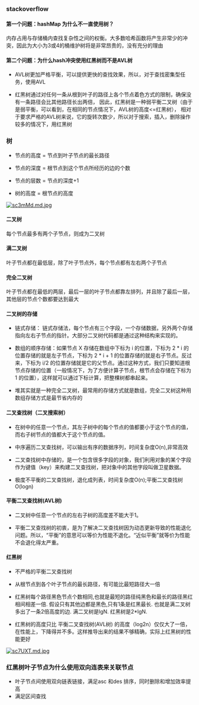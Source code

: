 ### stackoverflow

#### 第一个问题：hashMap 为什么不一直使用树？

内存占用与存储桶内查找复杂性之间的权衡。大多数哈希函数将产生非常少的冲突，因此为大小为3或4的桶维护树将是非常昂贵的，没有充分的理由

#### 第二个问题：为什么hash冲突使用红黑树而不是AVL树

- AVL树更加严格平衡，可以提供更快的查找效果，所以，对于查找密集型任务，使用AVL

- 红黑树通过对任何一条从根到叶子的路径上各个节点着色方式的限制，确保没有一条路径会比其他路径长出两倍， 因此，红黑树是一种弱平衡二叉树（由于是弱平衡，可以看到，在相同的节点情况下，AVL树的高度<=红黑树），
  相对于要求严格的AVL树来说，它的旋转次数少，所以对于搜索，插入，删除操作较多的情况下，用红黑树

### 树

- 节点的高度 = 节点到叶子节点的最长路径

- 节点的深度 = 根节点到这个节点所经历的边的个数

- 节点的层数 = 节点的深度+1

- 树的高度 = 根节点的高度

[![sc3mMd.md.jpg](https://s3.ax1x.com/2021/01/18/sc3mMd.md.jpg)](https://imgchr.com/i/sc3mMd)

#### 二叉树

每个节点最多有两个子节点，则成为二叉树

#### 满二叉树

叶子节点都在最低层，除了叶子节点外，每个节点都有左右两个子节点

#### 完全二叉树

叶子节点都在最低的两层，最后一层的叶子节点都靠左排列，并且除了最后一层，其他层的节点个数都要达到最大

#### 二叉树的存储

- 链式存储： 链式存储法，每个节点有三个字段，一个存储数据，另外两个存储指向左右子节点的指针。大部分二叉树代码都是通过这种结构来实现的。

- 数组的顺序存储：如果节点 X 存储在数组中下标为 i 的位置，下标为 2 * i 的位置存储的就是左子节点，下标为 2 * i + 1 的位置存储的就是右子节点。反过来，下标为 i/2
  的位置存储就是它的父节点。通过这种方式，我们只要知道根节点存储的位置（一般情况下，为了方便计算子节点，根节点会存储在下标为 1 的位置），这样就可以通过下标计算，把整棵树都串起来。

- 堆其实就是一种完全二叉树，最常用的存储方式就是数组，完全二叉树这种用数组存储方式是最节省内存的

#### 二叉查找树（二叉搜索树）

- 在树中的任意一个节点，其左子树中的每个节点的值都要小于这个节点的值，而右子树节点的值都大于这个节点的值。

- 中序遍历二叉查找树，可以输出有序的数据序列，时间复杂度O(n),非常高效

- 二叉查找树中存储的，是一个包含很多字段的对象，我们利用对象的某个字段作为键值（key）来构建二叉查找树，把对象中的其他字段叫做卫星数据。

- 极度不平衡的二叉查找树，退化成列表，时间复杂度O(n);平衡二叉查找树 O(logn)

#### 平衡二叉查找树(AVL树)

- 二叉树中任意一个节点的左右子树的高度差不能大于1。

- 平衡二叉查找树的初衷，是为了解决二叉查找树因为动态更新导致的性能退化问题。所以，“平衡”的意思可以等价为性能不退化。“近似平衡”就等价为性能不会退化得太严重。

#### 红黑树

- 不严格的平衡二叉查找树

- 从根节点到各个叶子节点的最长路径，有可能比最短路径大一倍

- 红黑树每个路径黑色节点个数相同,也就是最短的路径纯黑色和最长的路径黑红相间相差一倍. 假设只有其他边都是黑色,只有1条是红黑最长. 也就是满二叉树多出了一条2倍高度的边. 满二叉树是lgN. 红黑树是2*lgN.

- 红黑树的高度只比 平衡二叉查找树(AVL树) 的高度（log2n）仅仅大了一倍，在性能上，下降得并不多。这样推导出来的结果不够精确，实际上红黑树的性能更好

[![sc7UXT.md.jpg](https://s3.ax1x.com/2021/01/19/sc7UXT.md.jpg)](https://imgchr.com/i/sc7UXT)

### 红黑树叶子节点为什么使用双向连表来关联节点

- 叶子节点间使用双向链表链接，满足asc 和des 排序，同时删除和增加效率提高
- 满足区间查找